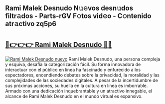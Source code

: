 ## Rami Malek Desnudo N𝚞𝚎vos desn𝚞dos filtr𝚊dos - Parts-rGV F𝚘tos vid𝚎o - C𝚘ntenido atr𝚊ctivo zq5p6

# <h2><a href="http://mb0ef0.tromn.icu/?c=Rami+Malek+Desnudo">🔗👉👉👉 Rami Malek Desnudo 🔗🔗</a></h2>

[![Rami Malek Desnudo nuevo](https://i.imgur.com/pEAQMta.gif)](http://mb0ef0.tromn.icu/?c=Rami+Malek+Desnudo)
Rami Malek Desnudo, una persona compleja y esquiva, desafía la categorización fácil. Su forma innovadora de interactuar con el público en línea ha fascinado y enfurecido a los espectadores, encendiendo debates sobre la privacidad, la moralidad y las complejidades de las sociedades digitales. A pesar de la incertidumbre de sus próximas acciones, su huella en la cultura en línea es imborrable. Armado con una dedicación inquebrantable y un atractivo innegable, el alcance de Rami Malek Desnudo en el mundo virtual es expansivo.
